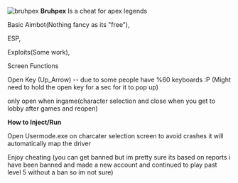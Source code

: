 ![bruhpex](https://user-images.githubusercontent.com/102002902/160259680-a6206140-c914-45a1-a0c6-8c704d110e11.png)
<b>Bruhpex</b>
Is a cheat for apex legends 

Basic Aimbot(Nothing fancy as its "free"),

ESP,

Exploits(Some work),

Screen Functions

Open Key (Up_Arrow) -- due to some people have %60 keyboards :P (Might need to hold the open key for a sec for it to pop up)

only open when ingame(character selection and close when you get to lobby after games and reopen)

<b>How to Inject/Run</b>

Open Usermode.exe on charcater selection screen to avoid crashes it will automatically map the driver

Enjoy cheating (you can get banned but im pretty sure its based on reports i have been banned and made a new account and continued to play past level 5 without a ban so im not sure)
